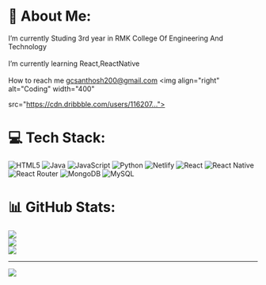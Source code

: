 # 💫 About Me:
I’m currently Studing 3rd year in RMK College Of Engineering And Technology<br><br> I’m currently learning React,ReactNative<br><br> How to reach me gcsanthosh200@gmail.com
<img align="right" alt="Coding" width="400"

src="https://cdn.dribbble.com/users/116207...">


# 💻 Tech Stack:
![HTML5](https://img.shields.io/badge/html5-%23E34F26.svg?style=for-the-badge&logo=html5&logoColor=white) ![Java](https://img.shields.io/badge/java-%23ED8B00.svg?style=for-the-badge&logo=openjdk&logoColor=white) ![JavaScript](https://img.shields.io/badge/javascript-%23323330.svg?style=for-the-badge&logo=javascript&logoColor=%23F7DF1E) ![Python](https://img.shields.io/badge/python-3670A0?style=for-the-badge&logo=python&logoColor=ffdd54) ![Netlify](https://img.shields.io/badge/netlify-%23000000.svg?style=for-the-badge&logo=netlify&logoColor=#00C7B7) ![React](https://img.shields.io/badge/react-%2320232a.svg?style=for-the-badge&logo=react&logoColor=%2361DAFB) ![React Native](https://img.shields.io/badge/react_native-%2320232a.svg?style=for-the-badge&logo=react&logoColor=%2361DAFB) ![React Router](https://img.shields.io/badge/React_Router-CA4245?style=for-the-badge&logo=react-router&logoColor=white) ![MongoDB](https://img.shields.io/badge/MongoDB-%234ea94b.svg?style=for-the-badge&logo=mongodb&logoColor=white) ![MySQL](https://img.shields.io/badge/mysql-%2300000f.svg?style=for-the-badge&logo=mysql&logoColor=white)
# 📊 GitHub Stats:
![](https://github-readme-stats.vercel.app/api?username=sant0208&theme=dark&hide_border=false&include_all_commits=false&count_private=false)<br/>
![](https://github-readme-streak-stats.herokuapp.com/?user=sant0208&theme=dark&hide_border=false)<br/>
![](https://github-readme-stats.vercel.app/api/top-langs/?username=sant0208&theme=dark&hide_border=false&include_all_commits=false&count_private=false&layout=compact)

---
[![](https://visitcount.itsvg.in/api?id=sant0208&icon=0&color=0)](https://visitcount.itsvg.in)

<!-- Proudly created with GPRM ( https://gprm.itsvg.in ) -->
